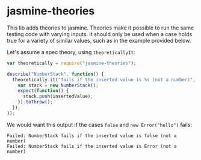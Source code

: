 jasmine-theories
================

This lib adds theories to jasmine.
Theories make it possible to run the same testing code with varying inputs.
It should only be used when a case holds true for a variety of similar values, such as in the example provided below.

Let's assume a spec theory, using `theoreticallyIt`:

```js
var theoretically = require("jasmine-theories");

describe("NumberStack", function() {
  theoretically.it("fails if the inserted value is %s (not a number)", [ null, false, new Error("hello"), "str" ], function(insertedValue) {
    var stack = new NumberStack();
    expect(function() {
      stack.push(insertedValue);
    }).toThrow();
  });
});
```

We would want this output if the cases `false` and `new Error("hello")` fails:

```
Failed: NumberStack fails if the inserted value is false (not a number)
Failed: NumberStack fails if the inserted value is Error (not a number)
```
